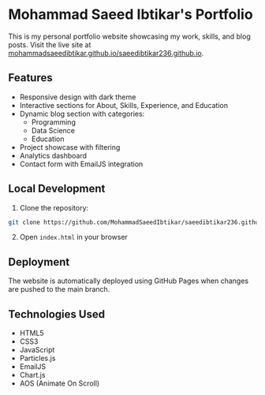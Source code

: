 # Mohammad Saeed Ibtikar's Portfolio

This is my personal portfolio website showcasing my work, skills, and blog posts. Visit the live site at [mohammadsaeedibtikar.github.io/saeedibtikar236.github.io](https://mohammadsaeedibtikar.github.io/saeedibtikar236.github.io).

## Features

- Responsive design with dark theme
- Interactive sections for About, Skills, Experience, and Education
- Dynamic blog section with categories:
  - Programming
  - Data Science
  - Education
- Project showcase with filtering
- Analytics dashboard
- Contact form with EmailJS integration

## Local Development

1. Clone the repository:
```bash
git clone https://github.com/MohammadSaeedIbtikar/saeedibtikar236.github.io.git
```

2. Open `index.html` in your browser

## Deployment

The website is automatically deployed using GitHub Pages when changes are pushed to the main branch.

## Technologies Used

- HTML5
- CSS3
- JavaScript
- Particles.js
- EmailJS
- Chart.js
- AOS (Animate On Scroll)
